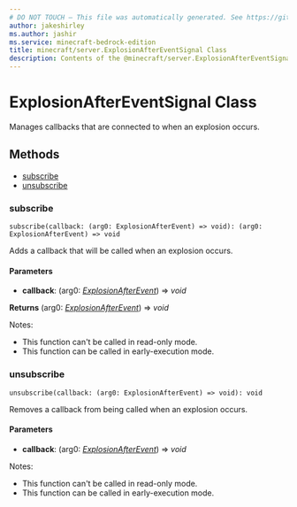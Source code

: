 ```yaml
---
# DO NOT TOUCH — This file was automatically generated. See https://github.com/mojang/minecraftapidocsgenerator to modify descriptions, examples, etc.
author: jakeshirley
ms.author: jashir
ms.service: minecraft-bedrock-edition
title: minecraft/server.ExplosionAfterEventSignal Class
description: Contents of the @minecraft/server.ExplosionAfterEventSignal class.
---
```

# ExplosionAfterEventSignal Class

Manages callbacks that are connected to when an explosion occurs.

## Methods
- [subscribe](#subscribe)
- [unsubscribe](#unsubscribe)

### **subscribe**
`
subscribe(callback: (arg0: ExplosionAfterEvent) => void): (arg0: ExplosionAfterEvent) => void
`

Adds a callback that will be called when an explosion occurs.

#### **Parameters**
- **callback**: (arg0: [*ExplosionAfterEvent*](ExplosionAfterEvent.md)) => *void*

**Returns** (arg0: [*ExplosionAfterEvent*](ExplosionAfterEvent.md)) => *void*
  
Notes:
- This function can't be called in read-only mode.
- This function can be called in early-execution mode.

### **unsubscribe**
`
unsubscribe(callback: (arg0: ExplosionAfterEvent) => void): void
`

Removes a callback from being called when an explosion occurs.

#### **Parameters**
- **callback**: (arg0: [*ExplosionAfterEvent*](ExplosionAfterEvent.md)) => *void*
  
Notes:
- This function can't be called in read-only mode.
- This function can be called in early-execution mode.
